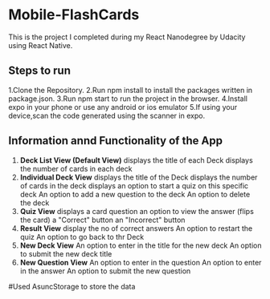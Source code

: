 # Mobile-FlashCards
This is the project I completed during my React Nanodegree by Udacity using React Native.

## Steps to run
1.Clone the Repository.
2.Run npm install to install the packages written in package.json.
3.Run npm start to run the project in the browser. 
4.Install expo in your phone or use any android or ios emulator
5.If using your device,scan the code generated using the scanner in expo.

## Information annd Functionality of the App
1. **Deck List View (Default View)**
  displays the title of each Deck
  displays the number of cards in each deck
2. **Individual Deck View**
  displays the title of the Deck
  displays the number of cards in the deck
  displays an option to start a quiz on this specific deck
  An option to add a new question to the deck
  An option to delete the deck
 3. **Quiz View**
  displays a card question
  an option to view the answer (flips the card)
  a "Correct" button
  an "Incorrect" button
4. **Result View**
  display the no of correct answers
  An option to restart the quiz
  An option to go back to thr Deck
5. **New Deck View**
  An option to enter in the title for the new deck
  An option to submit the new deck title
6. **New Question View**
  An option to enter in the question
  An option to enter in the answer
  An option to submit the new question
  
#Used AsuncStorage to store the data
